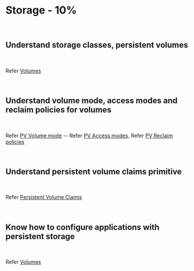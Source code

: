 # Storage - 10%

<br />

## Understand storage classes, persistent volumes

<br />

Refer [Volumes](../topics/volumes.md)

<br />

## Understand volume mode, access modes and reclaim policies for volumes

<br />

Refer [PV Volume mode](https://kubernetes.io/docs/concepts/storage/persistent-volumes/#volume-mode) -- Refer [PV Access modes](https://kubernetes.io/docs/concepts/storage/persistent-volumes/#access-modes), Refer [PV Reclaim policies](https://kubernetes.io/docs/concepts/storage/persistent-volumes/#reclaim-policy)

<br />

## Understand persistent volume claims primitive

<br />

Refer [Persistent Volume Claims](https://kubernetes.io/docs/concepts/storage/persistent-volumes/#persistentvolumeclaims)

<br />

## Know how to configure applications with persistent storage

<br />

Refer [Volumes](../topics/volumes.md)

<br />
